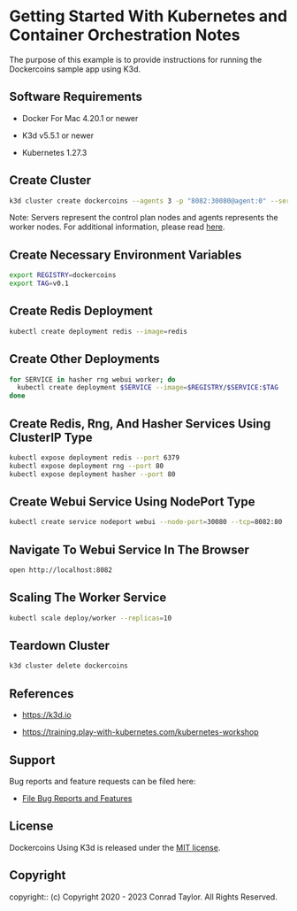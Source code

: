 # Getting Started With Kubernetes and Container Orchestration Notes

The purpose of this example is to provide instructions for running the Dockercoins sample app using K3d.

## Software Requirements

- Docker For Mac 4.20.1 or newer

- K3d v5.5.1 or newer

- Kubernetes 1.27.3

## Create Cluster

```zsh
k3d cluster create dockercoins --agents 3 -p "8082:30080@agent:0" --servers 3 --wait
```

Note: Servers represent the control plan nodes and agents represents the worker nodes. For additional information, please read [here](https://rancher.com/docs/k3s/latest/en/architecture).

## Create Necessary Environment Variables

```zsh
export REGISTRY=dockercoins
export TAG=v0.1
```

## Create Redis Deployment

```zsh
kubectl create deployment redis --image=redis
```

## Create Other Deployments

```zsh
for SERVICE in hasher rng webui worker; do
  kubectl create deployment $SERVICE --image=$REGISTRY/$SERVICE:$TAG
done
```

## Create Redis, Rng, And Hasher Services Using ClusterIP Type

```zsh
kubectl expose deployment redis --port 6379
kubectl expose deployment rng --port 80
kubectl expose deployment hasher --port 80
```

## Create Webui Service Using NodePort Type

```zsh
kubectl create service nodeport webui --node-port=30080 --tcp=8082:80
```

## Navigate To Webui Service In The Browser

```zsh
open http://localhost:8082
```

## Scaling The Worker Service

```zsh
kubectl scale deploy/worker --replicas=10
```

## Teardown Cluster

```zsh
k3d cluster delete dockercoins
```

## References

- https://k3d.io

- https://training.play-with-kubernetes.com/kubernetes-workshop

## Support

Bug reports and feature requests can be filed here:

- [File Bug Reports and Features](https://github.com/conradwt/dockercoins-using-k3d/issues)

## License

Dockercoins Using K3d is released under the [MIT license](./LICENSE.md).

## Copyright

copyright:: (c) Copyright 2020 - 2023 Conrad Taylor. All Rights Reserved.
